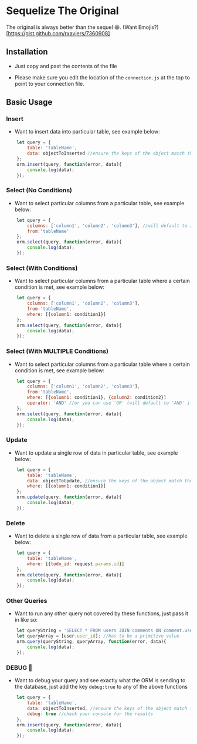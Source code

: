 # Sequelize The Original

The original is always better than the sequel :laughing:. (Want Emojis?)[https://gist.github.com/rxaviers/7360908]

## Installation

* Just copy and past the contents of the file

* Please make sure you edit the location of the `connection.js` at the top to point to your connection file.

## Basic Usage

### Insert

* Want to insert data into particular table, see example below:

```javascript
    let query = {
        table: 'tableName',
        data: objectToInserted //ensure the keys of the object match the table columns
    };
    orm.insert(query, function(error, data){
        console.log(data);
    });
```

### Select (No Conditions)

* Want to select particular columns from a particular table, see example below:

```javascript
    let query = {
        columns: ['column1', 'column2', 'column3'], //will default to ['*'] for everything (not recommend :suspect:)
        from:'tableName'
    };
    orm.select(query, function(error, data){
        console.log(data);
    });
```

### Select (With Conditions)

* Want to select particular columns from a particular table where a certain condition is met, see example below:

```javascript
    let query = {
        columns: ['column1', 'column2', 'column3'],
        from:'tableName',
        where: [{column1: condition1}]
    };
    orm.select(query, function(error, data){
        console.log(data);
    });
```

### Select (With MULTIPLE Conditions)

* Want to select particular columns from a particular table where a certain condition is met, see example below:

```javascript
    let query = {
        columns: ['column1', 'column2', 'column3'],
        from:'tableName',
        where: [{column1: condition1}, {column2: condition2}]
        operator: 'AND' //or you can use 'OR' (will default to 'AND' if not provided)
    };
    orm.select(query, function(error, data){
        console.log(data);
    });
```

### Update

* Want to update a single row of data in particular table, see example below:

```javascript
    let query = {
        table: 'tableName',
        data: objectToUpdate, //ensure the keys of the object match the table columns
        where: [{column1: condition1}]
    };
    orm.update(query, function(error, data){
        console.log(data);
    });
```

### Delete

* Want to delete a single row of data from a particular table, see example below:

```javascript
    let query = {
        table: 'tableName',
        where: [{todo_id: request.params.id}]
    };
    orm.delete(query, function(error, data){
        console.log(data);
    });
```

### Other Queries

* Want to run any other query not covered by these functions, just pass it in like so:

```javascript
    let queryString = 'SELECT * FROM users JOIN comments ON comment.user_id = users.user_id WHERE users.user_id = ?';
    let queryArray = [user.user_id]; //has to be a primitive value
    orm.query(queryString, queryArray, function(error, data){
        console.log(data);
    });
```

### DEBUG :bug:

* Want to debug your query and see exactly what the ORM is sending to the database, just add the key `debug:true` to any of the above functions

```javascript
    let query = {
        table: 'tableName',
        data: objectToInserted, //ensure the keys of the object match the table columns
        debug: true //check your console for the results
    };
    orm.insert(query, function(error, data){
        console.log(data);
    });
```
